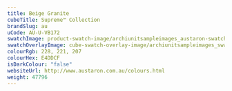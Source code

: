 ```yaml
---
title: Beige Granite
cubeTitle: Supreme™ Collection
brandSlug: au
uCode: AU-U-VB172
swatchImage: product-swatch-image/archiunitsampleimages_austaron-swatch_Beige_Granite.jpg
swatchOverlayImage: cube-swatch-overlay-image/archiunitsampleimages_swatch-overlay_austaron.png
colourRgb: 228, 221, 207
colourHex: E4DDCF
isDarkColour: "false"
websiteUrl: http://www.austaron.com.au/colours.html
weight: 47796
---
```

